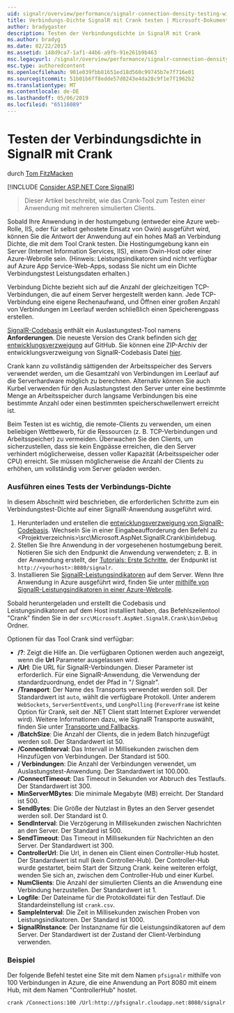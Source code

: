```yaml
---
uid: signalr/overview/performance/signalr-connection-density-testing-with-crank
title: Verbindungs-Dichte SignalR mit Crank testen | Microsoft-Dokumentation
author: bradygaster
description: Testen der Verbindungsdichte in SignalR mit Crank
ms.author: bradyg
ms.date: 02/22/2015
ms.assetid: 148d9ca7-1af1-44b6-a9fb-91e261b9b463
msc.legacyurl: /signalr/overview/performance/signalr-connection-density-testing-with-crank
msc.type: authoredcontent
ms.openlocfilehash: 901e039fbb81651ed18d560c99745b7e7f716e01
ms.sourcegitcommit: 51b01b6ff8edde57d8243e4da28c9f1e7f1962b2
ms.translationtype: MT
ms.contentlocale: de-DE
ms.lasthandoff: 05/06/2019
ms.locfileid: "65116089"
---
```

# <a name="signalr-connection-density-testing-with-crank"></a>Testen der Verbindungsdichte in SignalR mit Crank

durch [Tom FitzMacken](https://github.com/tfitzmac)

[!INCLUDE [Consider ASP.NET Core SignalR](~/includes/signalr/signalr-version-disambiguation.md)]

> Dieser Artikel beschreibt, wie das Crank-Tool zum Testen einer Anwendung mit mehreren simulierten Clients.

Sobald Ihre Anwendung in der hostumgebung (entweder eine Azure web-Rolle, IIS, oder für selbst gehostete Einsatz von Owin) ausgeführt wird, können Sie die Antwort der Anwendung auf ein hohes Maß an Verbindung Dichte, die mit dem Tool Crank testen. Die Hostingumgebung kann ein Server (Internet Information Services, IIS), einem Owin-Host oder einer Azure-Webrolle sein. (Hinweis: Leistungsindikatoren sind nicht verfügbar auf Azure App Service-Web-Apps, sodass Sie nicht um ein Dichte Verbindungstest Leistungsdaten erhalten.)

Verbindung Dichte bezieht sich auf die Anzahl der gleichzeitigen TCP-Verbindungen, die auf einem Server hergestellt werden kann. Jede TCP-Verbindung eine eigene Rechenaufwand, und Öffnen einer großen Anzahl von Verbindungen im Leerlauf werden schließlich einen Speicherengpass erstellen.

[SignalR-Codebasis](https://github.com/signalr/signalr) enthält ein Auslastungstest-Tool namens **Anforderungen**. Die neueste Version des Crank befinden sich [der entwicklungsverzweigung](https://github.com/SignalR/signalr/tree/dev) auf GitHub. Sie können eine ZIP-Archiv der entwicklungsverzweigung von SignalR-Codebasis Datei [hier](https://github.com/SignalR/SignalR/archive/dev.zip).

Crank kann zu vollständig sättigenden der Arbeitsspeicher des Servers verwendet werden, um die Gesamtzahl von Verbindungen im Leerlauf auf die Serverhardware möglich zu berechnen. Alternativ können Sie auch Kurbel verwenden für den Auslastungstest den Server unter eine bestimmte Menge an Arbeitsspeicher durch langsame Verbindungen bis eine bestimmte Anzahl oder einen bestimmten speicherschwellenwert erreicht ist.

Beim Testen ist es wichtig, die remote-Clients zu verwenden, um einen beliebigen Wettbewerb, für die Ressourcen (z. B. TCP-Verbindungen und Arbeitsspeicher) zu vermeiden. Überwachen Sie den Clients, um sicherzustellen, dass sie kein Engpässe erreichen, die den Server verhindert möglicherweise, dessen voller Kapazität (Arbeitsspeicher oder CPU) erreicht. Sie müssen möglicherweise die Anzahl der Clients zu erhöhen, um vollständig vom Server geladen werden.

### <a name="running-a-connection-density-test"></a>Ausführen eines Tests der Verbindungs-Dichte

In diesem Abschnitt wird beschrieben, die erforderlichen Schritte zum ein Verbindungstest-Dichte auf einer SignalR-Anwendung ausgeführt wird.

1. Herunterladen und erstellen die [entwicklungsverzweigung von SignalR-Codebasis](https://github.com/SignalR/SignalR/archive/dev.zip). Wechseln Sie in einer Eingabeaufforderung den Befehl zu &lt;Projektverzeichnis&gt;\src\Microsoft.AspNet.SignalR.Crank\bin\debug.
2. Stellen Sie Ihre Anwendung in der vorgesehenen hostumgebung bereit. Notieren Sie sich den Endpunkt die Anwendung verwendeten; z. B. in der Anwendung erstellt, der [Tutorials: Erste Schritte](../getting-started/tutorial-getting-started-with-signalr.md), der Endpunkt ist `http://<yourhost>:8080/signalr`.
3. Installieren Sie [SignalR-Leistungsindikatoren](signalr-performance.md#perfcounters) auf dem Server. Wenn Ihre Anwendung in Azure ausgeführt wird, finden Sie unter [mithilfe von SignalR-Leistungsindikatoren in einer Azure-Webrolle](using-signalr-performance-counters-in-an-azure-web-role.md).

Sobald heruntergeladen und erstellt die Codebasis und Leistungsindikatoren auf dem Host installiert haben, das Befehlszeilentool "Crank" finden Sie in der `src\Microsoft.AspNet.SignalR.Crank\bin\Debug` Ordner.

Optionen für das Tool Crank sind verfügbar:

- **/?**: Zeigt die Hilfe an. Die verfügbaren Optionen werden auch angezeigt, wenn die **Url** Parameter ausgelassen wird.
- **/Url**: Die URL für SignalR-Verbindungen. Dieser Parameter ist erforderlich. Für eine SignalR-Anwendung, die Verwendung der standardzuordnung, endet der Pfad in "/ Signalr".
- **/Transport**: Der Name des Transports verwendet werden soll. Der Standardwert ist `auto`, wählt die verfügbare Protokoll. Unter anderem `WebSockets`, `ServerSentEvents`, und `LongPolling` (`ForeverFrame` ist keine Option für Crank, seit der .NET Client statt Internet Explorer verwendet wird). Weitere Informationen dazu, wie SignalR Transporte auswählt, finden Sie unter [Transporte und Fallbacks](../getting-started/introduction-to-signalr.md#transports).
- **/BatchSize**: Die Anzahl der Clients, die in jedem Batch hinzugefügt werden soll. Der Standardwert ist 50.
- **/ConnectInterval**: Das Intervall in Millisekunden zwischen dem Hinzufügen von Verbindungen. Der Standard ist 500.
- **/ Verbindungen**: Die Anzahl der Verbindungen verwendet, um Auslastungstest-Anwendung. Der Standardwert ist 100.000.
- **/ConnectTimeout**: Das Timeout in Sekunden vor Abbruch des Testlaufs. Der Standardwert ist 300.
- **MinServerMBytes**: Die minimale Megabyte (MB) erreicht. Der Standard ist 500.
- **SendBytes**: Die Größe der Nutzlast in Bytes an den Server gesendet werden soll. Der Standard ist 0.
- **SendInterval**: Die Verzögerung in Millisekunden zwischen Nachrichten an den Server. Der Standard ist 500.
- **SendTimeout**: Das Timeout in Millisekunden für Nachrichten an den Server. Der Standardwert ist 300.
- **ControllerUrl**: Die Url, in denen ein Client einen Controller-Hub hostet. Der Standardwert ist null (kein Controller-Hub). Der Controller-Hub wurde gestartet, beim Start der Sitzung Crank. keine weiteren erfolgt, wenden Sie sich an, zwischen dem Controller-Hub und einer Kurbel.
- **NumClients**: Die Anzahl der simulierten Clients an die Anwendung eine Verbindung herzustellen. Der Standardwert ist 1.
- **Logfile**: Der Dateiname für die Protokolldatei für den Testlauf. Die Standardeinstellung ist `crank.csv`.
- **SampleInterval**: Die Zeit in Millisekunden zwischen Proben von Leistungsindikatoren. Der Standard ist 1000.
- **SignalRInstance**: Der Instanzname für die Leistungsindikatoren auf dem Server. Der Standardwert ist der Zustand der Client-Verbindung verwenden.

### <a name="example"></a>Beispiel

Der folgende Befehl testet eine Site mit dem Namen `pfsignalr` mithilfe von 100 Verbindungen in Azure, die eine Anwendung an Port 8080 mit einem Hub, mit dem Namen "ControllerHub" hostet.

`crank /Connections:100 /Url:http://pfsignalr.cloudapp.net:8080/signalr`
